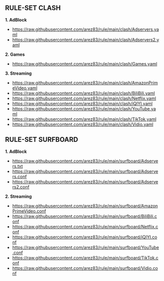 **RULE-SET CLASH**
-
**1. AdBlock**

- https://raw.githubusercontent.com/arez83/rule/main/clash/Adservers.yaml
- https://raw.githubusercontent.com/arez83/rule/main/clash/Adservers2.yaml

**2. Games**

- https://raw.githubusercontent.com/arez83/rule/main/clash/Games.yaml

**3. Streaming**

- https://raw.githubusercontent.com/arez83/rule/main/clash/AmazonPrimeVideo.yaml
- https://raw.githubusercontent.com/arez83/rule/main/clash/BiliBili.yaml
- https://raw.githubusercontent.com/arez83/rule/main/clash/Netflix.yaml
- https://raw.githubusercontent.com/arez83/rule/main/clash/iQIYI.yaml
- https://raw.githubusercontent.com/arez83/rule/main/clash/YouTube.yaml
- https://raw.githubusercontent.com/arez83/rule/main/clash/TikTok.yaml
- https://raw.githubusercontent.com/arez83/rule/main/clash/Vidio.yaml

**RULE-SET SURFBOARD**
-
**1. AdBlock**

- https://raw.githubusercontent.com/arez83/rule/main/surfboard/Adservers.txt
- https://raw.githubusercontent.com/arez83/rule/main/surfboard/Adservers.conf
- https://raw.githubusercontent.com/arez83/rule/main/surfboard/Adservers2.conf

**2. Streaming**

- https://raw.githubusercontent.com/arez83/rule/main/surfboard/AmazonPrimeVideo.conf
- https://raw.githubusercontent.com/arez83/rule/main/surfboard/BiliBili.conf
- https://raw.githubusercontent.com/arez83/rule/main/surfboard/Netflix.conf
- https://raw.githubusercontent.com/arez83/rule/main/surfboard/iQIYI.conf
- https://raw.githubusercontent.com/arez83/rule/main/surfboard/YouTube.conf
- https://raw.githubusercontent.com/arez83/rule/main/surfboard/TikTok.conf
- https://raw.githubusercontent.com/arez83/rule/main/surfboard/Vidio.conf
